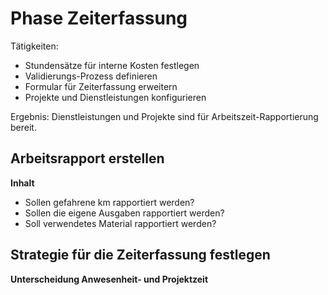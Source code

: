 # Phase Zeiterfassung

Tätigkeiten:

* Stundensätze für interne Kosten festlegen
* Validierungs-Prozess definieren
* Formular für Zeiterfassung erweitern
* Projekte und Dienstleistungen konfigurieren

Ergebnis: Dienstleistungen und Projekte sind für Arbeitszeit-Rapportierung bereit.

## Arbeitsrapport erstellen

**Inhalt**

- Sollen gefahrene km rapportiert werden?
- Sollen die eigene Ausgaben rapportiert werden?
- Soll verwendetes Material rapportiert werden?


## Strategie für die Zeiterfassung festlegen

**Unterscheidung Anwesenheit- und Projektzeit**